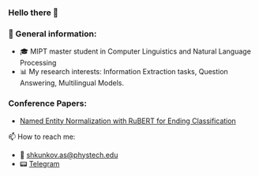 ### Hello there 👋

### :page_with_curl: General information:
- 🎓 MIPT master student in Computer Linguistics and Natural Language Processing
- :bar_chart: My research interests: Information Extraction tasks, Question Answering, Multilingual Models.

### Conference Papers:
- [Named Entity Normalization with RuBERT for Ending Classification](http://www.dialog-21.ru/media/5348/shkunkovplusdmitriev.pdf)

📫 How to reach me: 
- :email: shkunkov.as@phystech.edu
- :pager: [Telegram](https://t.me/ryzhtus)

